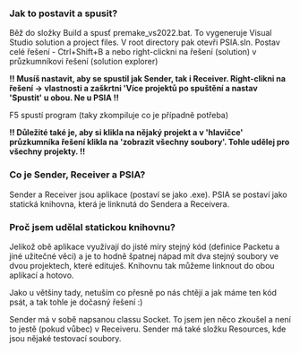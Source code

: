 ### Jak to postavit a spusit?

Běž do složky Build a spusť premake_vs2022.bat. To vygeneruje Visual Studio solution a project files.
V root directory pak otevři PSIA.sln. Postav celé řešení - Ctrl+Shift+B a nebo right-clickni na řešení (solution) v průzkumníkovi řešení (solution explorer)

**!! Musíš nastavit, aby se spustil jak Sender, tak i Receiver. Right-clikni na řešení -> vlastnosti a zaškrtni 'Více projektů po spuštění a nastav 'Spustit' u obou. Ne u PSIA !!**

F5 spustí program (taky zkompiluje co je případně potřeba)

**!! Důležité také je, aby si klikla na nějaký projekt a v 'hlavičce' průzkumníka řešení klikla na 'zobrazit všechny soubory'. Tohle udělej pro všechny projekty. !!**

### Co je Sender, Receiver a PSIA?

Sender a Receiver jsou aplikace (postaví se jako .exe). PSIA se postaví jako statická knihovna, která je linknutá do Sendera a Receivera.

### Proč jsem udělal statickou knihovnu?

Jelikož obě aplikace využívají do jisté míry stejný kód (definice Packetu a jiné užitečné věci) a
je to hodně špatnej nápad mít dva stejný soubory ve dvou projektech, které edituješ. Knihovnu tak můžeme linknout do obou aplikací a hotovo. 

Jako u většiny tady, netuším co přesně po nás chtějí a jak máme ten kód psát, a tak tohle je dočasný řešení :)

Sender má v sobě napsanou classu Socket. To jsem jen něco zkoušel a není to jestě (pokud vůbec) v Receiveru. Sender má také složku Resources, kde jsou nějaké testovací soubory.